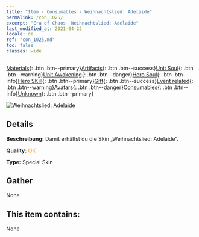 ```yaml
---
title: "Item - Consumables - Weihnachtslied: Adelaide"
permalink: /con_1025/
excerpt: "Era of Chaos  Weihnachtslied: Adelaide"
last_modified_at: 2021-04-22
locale: de
ref: "con_1025.md"
toc: false
classes: wide
---
```

 [Materials](/ItemsDE/){: .btn .btn--primary}[Artifacts](/ItemsDE/Artifacts/){: .btn .btn--success}[Unit Soul](/ItemsDE/UnitSoul/){: .btn .btn--warning}[Unit Awakening](/ItemsDE/UnitAwakening/){: .btn .btn--danger}[Hero Soul](/ItemsDE/HeroSoul/){: .btn .btn--info}[Hero SKill](/ItemsDE/HeroSkill/){: .btn .btn--primary}[Gift](/ItemsDE/Gift/){: .btn .btn--success}[Event related](/ItemsDE/Events/){: .btn .btn--warning}[Avatars](/ItemsDE/Avatars/){: .btn .btn--danger}[Consumables](/ItemsDE/Consumables/){: .btn .btn--info}[Unknown](/ItemsDE/Unknown/){: .btn .btn--primary}

 ![Weihnachtslied: Adelaide](/images/h/h_Adelaide6.jpg)

## Details
 **Beschreibung:** Damit erhältst du die Skin „Weihnachtslied: Adelaide“.

 **Quality:** <span style="color: #FF8C00">OK</span>

 **Type:** Special Skin

## Gather

  None

## This item contains:

  None

